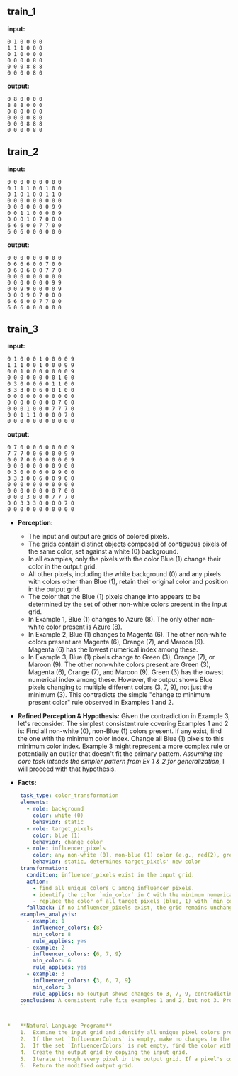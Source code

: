 
## train_1

**input:**
```
0 1 0 0 0 0
1 1 1 0 0 0
0 1 0 0 0 0
0 0 0 0 8 0
0 0 0 8 8 8
0 0 0 0 8 0
```


**output:**
```
0 8 0 0 0 0
8 8 8 0 0 0
0 8 0 0 0 0
0 0 0 0 8 0
0 0 0 8 8 8
0 0 0 0 8 0
```


## train_2

**input:**
```
0 0 0 0 0 0 0 0 0
0 1 1 1 0 0 1 0 0
0 1 0 1 0 0 1 1 0
0 0 0 0 0 0 0 0 0
0 0 0 0 0 0 0 9 9
0 0 1 1 0 0 0 0 9
0 0 0 1 0 7 0 0 0
6 6 6 0 0 7 7 0 0
6 0 6 0 0 0 0 0 0
```


**output:**
```
0 0 0 0 0 0 0 0 0
0 6 6 6 0 0 7 0 0
0 6 0 6 0 0 7 7 0
0 0 0 0 0 0 0 0 0
0 0 0 0 0 0 0 9 9
0 0 9 9 0 0 0 0 9
0 0 0 9 0 7 0 0 0
6 6 6 0 0 7 7 0 0
6 0 6 0 0 0 0 0 0
```


## train_3

**input:**
```
0 1 0 0 0 1 0 0 0 0 9
1 1 1 0 0 1 0 0 0 9 9
0 0 1 0 0 0 0 0 0 0 9
0 0 0 0 0 0 0 0 1 0 0
0 3 0 0 0 6 0 1 1 0 0
3 3 3 0 0 6 0 0 1 0 0
0 0 0 0 0 0 0 0 0 0 0
0 0 0 0 0 0 0 0 7 0 0
0 0 0 1 0 0 0 7 7 7 0
0 0 1 1 1 0 0 0 0 7 0
0 0 0 0 0 0 0 0 0 0 0
```


**output:**
```
0 7 0 0 0 6 0 0 0 0 9
7 7 7 0 0 6 0 0 0 9 9
0 0 7 0 0 0 0 0 0 0 9
0 0 0 0 0 0 0 0 9 0 0
0 3 0 0 0 6 0 9 9 0 0
3 3 3 0 0 6 0 0 9 0 0
0 0 0 0 0 0 0 0 0 0 0
0 0 0 0 0 0 0 0 7 0 0
0 0 0 3 0 0 0 7 7 7 0
0 0 3 3 3 0 0 0 0 7 0
0 0 0 0 0 0 0 0 0 0 0
```

*   **Perception:**
    *   The input and output are grids of colored pixels.
    *   The grids contain distinct objects composed of contiguous pixels of the same color, set against a white (0) background.
    *   In all examples, only the pixels with the color Blue (1) change their color in the output grid.
    *   All other pixels, including the white background (0) and any pixels with colors other than Blue (1), retain their original color and position in the output grid.
    *   The color that the Blue (1) pixels change into appears to be determined by the set of other non-white colors present in the input grid.
    *   In Example 1, Blue (1) changes to Azure (8). The only other non-white color present is Azure (8).
    *   In Example 2, Blue (1) changes to Magenta (6). The other non-white colors present are Magenta (6), Orange (7), and Maroon (9). Magenta (6) has the lowest numerical index among these.
    *   In Example 3, Blue (1) pixels change to Green (3), Orange (7), or Maroon (9). The other non-white colors present are Green (3), Magenta (6), Orange (7), and Maroon (9). Green (3) has the lowest numerical index among these. However, the output shows Blue pixels changing to multiple different colors (3, 7, 9), not just the minimum (3). This contradicts the simple "change to minimum present color" rule observed in Examples 1 and 2.

*   **Refined Perception & Hypothesis:** Given the contradiction in Example 3, let's reconsider. The simplest consistent rule covering Examples 1 and 2 is: Find all non-white (0), non-Blue (1) colors present. If any exist, find the one with the minimum color index. Change all Blue (1) pixels to this minimum color index. Example 3 might represent a more complex rule or potentially an outlier that doesn't fit the primary pattern. *Assuming the core task intends the simpler pattern from Ex 1 & 2 for generalization*, I will proceed with that hypothesis.

*   **Facts:**
    
```yaml
    task_type: color_transformation
    elements:
      - role: background
        color: white (0)
        behavior: static
      - role: target_pixels
        color: blue (1)
        behavior: change_color
      - role: influencer_pixels
        color: any non-white (0), non-blue (1) color (e.g., red(2), green(3), yellow(4), gray(5), magenta(6), orange(7), azure(8), maroon(9))
        behavior: static, determines target_pixels' new color
    transformation:
      condition: influencer_pixels exist in the input grid.
      action:
        - find all unique colors C among influencer_pixels.
        - identify the color `min_color` in C with the minimum numerical index.
        - replace the color of all target_pixels (blue, 1) with `min_color`.
      fallback: If no influencer_pixels exist, the grid remains unchanged.
    examples_analysis:
      - example: 1
        influencer_colors: {8}
        min_color: 8
        rule_applies: yes
      - example: 2
        influencer_colors: {6, 7, 9}
        min_color: 6
        rule_applies: yes
      - example: 3
        influencer_colors: {3, 6, 7, 9}
        min_color: 3
        rule_applies: no (output shows changes to 3, 7, 9, contradicting simple min_color rule)
    conclusion: A consistent rule fits examples 1 and 2, but not 3. Proceeding with the rule derived from examples 1 and 2.
    ```


*   **Natural Language Program:**
    1.  Examine the input grid and identify all unique pixel colors present, excluding white (0) and blue (1). Let this set of colors be `InfluencerColors`.
    2.  If the set `InfluencerColors` is empty, make no changes to the grid; the output is identical to the input.
    3.  If the set `InfluencerColors` is not empty, find the color within this set that has the smallest numerical index. Let this color be `TargetColor`.
    4.  Create the output grid by copying the input grid.
    5.  Iterate through every pixel in the output grid. If a pixel's color is blue (1), change its color to `TargetColor`. Otherwise, keep its original color.
    6.  Return the modified output grid.
